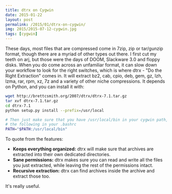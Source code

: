 ```yaml
---
title: dtrx on Cygwin
date: 2015-01-22
layout: post
permalink: /2015/01/dtrx-on-cygwin/
img: 2015/2015-07-12-cygwin.jpg
tags: [cygwin]
---
```

These days, most files that are compressed come in 7zip, zip or tar/gunzip format, though there are a myriad of other types out there. I first cut my teeth on arj, but those were the days of DOOM, Slackware 3.0 and floppy disks. When you do come across an unfamiliar format, it can slow down your workflow to look for the right switches, which is where dtrx - "Do the Right Extraction" comes in. It will extract bz2, cab, cpio, deb, gem, gz, lzh, lzma, rar, rpm, xz, 7z and a variety of other niche compressions. It depends on Python, and you can install it with:

``` sh
wget http://brettcsmith.org/2007/dtrx/dtrx-7.1.tar.gz
tar xvf dtrx-7.1.tar.gz
cd dtrx-7.1
python setup.py install --prefix=/usr/local

# Then just make sure that you have /usr/local/bin in your cygwin path, with a line like 
# the following in your .bashrc
PATH="$PATH:/usr/local/bin"
```

To quote from the features:

* **Keeps everything organized:** dtrx will make sure that archives are extracted into their own dedicated directories.
* **Sane permissions:** dtrx makes sure you can read and write all the files you just extracted, while leaving the rest of the permissions intact.
* **Recursive extraction:** dtrx can find archives inside the archive and extract those too.

It's really useful.
